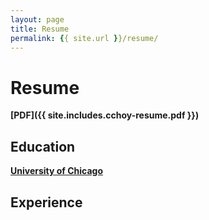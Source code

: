 ```yaml
---
layout: page
title: Resume
permalink: {{ site.url }}/resume/
---
```


# Resume
**[PDF]({{ site.includes.cchoy-resume.pdf }})**
## Education
**[University of Chicago](https://www.uchicago.edu/)**
## Experience
